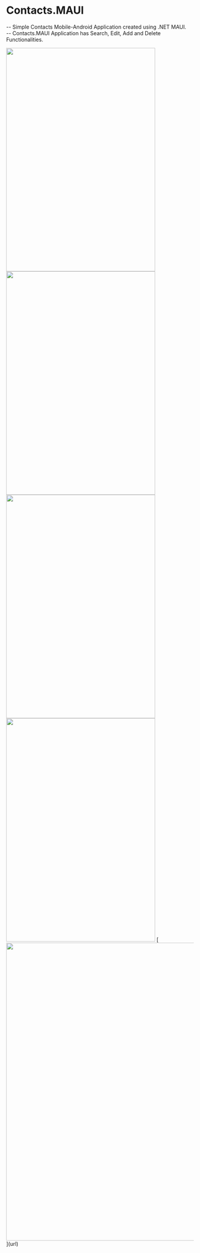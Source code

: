 # Contacts.MAUI
-- Simple Contacts Mobile-Android Application created using .NET MAUI.
<br/>
-- Contacts.MAUI Application has Search, Edit, Add and Delete Functionalities.

<img src="https://github.com/RuslanEyvazli/Contacts-Maui-Application/assets/49480215/1fab70f0-71ce-4600-9f14-9bc9e79c371a" width="400" height="600"/>
<img src="https://github.com/RuslanEyvazli/Contacts-Maui-Application/assets/49480215/b9e1e1fe-623d-4c7f-b92e-6ec6a4e6a548" width="400" height="600"/>
<img src="https://github.com/RuslanEyvazli/Contacts-Maui-Application/assets/49480215/275e9a00-a4a9-49c7-965c-87ab5d69e855" width="400" height="600"/>
<img src="https://github.com/RuslanEyvazli/Contacts-Maui-Application/assets/49480215/c8489af6-154b-484e-8a01-d0be4ae143bb" width="400" height="600"/>
[<img src="https://github.com/RuslanEyvazli/Contacts-Maui-Application/assets/49480215/e9b93154-5324-4759-8334-baf4964d63f0" width="600" height="800"/>](url)

